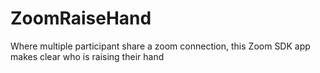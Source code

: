 # ZoomRaiseHand
Where multiple participant share a zoom connection, this Zoom SDK app makes clear who is raising their hand
